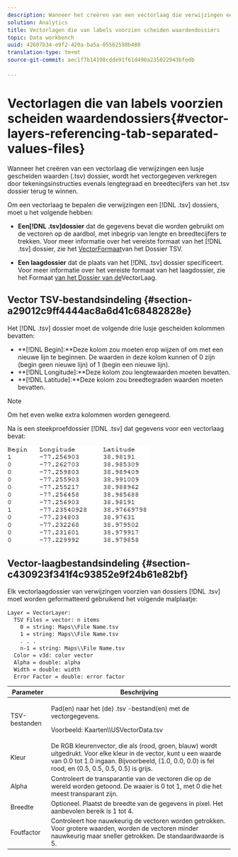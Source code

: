 ```yaml
---
description: Wanneer het creëren van een vectorlaag die verwijzingen een lusje gescheiden waarden (.tsv) dossier, wordt het vectorgegeven verkregen door tekeningsinstructies evenals lengtegraad en breedtecijfers van het .tsv dossier terug te winnen.
solution: Analytics
title: Vectorlagen die van labels voorzien scheiden waardendossiers
topic: Data workbench
uuid: 42607b34-e9f2-420a-ba5a-05562598b480
translation-type: tm+mt
source-git-commit: aec1f7b14198cdde91f61d490a235022943bfedb

---
```



# Vectorlagen die van labels voorzien scheiden waardendossiers{#vector-layers-referencing-tab-separated-values-files}

Wanneer het creëren van een vectorlaag die verwijzingen een lusje gescheiden waarden (.tsv) dossier, wordt het vectorgegeven verkregen door tekeningsinstructies evenals lengtegraad en breedtecijfers van het .tsv dossier terug te winnen.

Om een vectorlaag te bepalen die verwijzingen een [!DNL .tsv] dossiers, moet u het volgende hebben:

* **Een[!DNL .tsv]dossier** dat de gegevens bevat die worden gebruikt om de vectoren op de aardbol, met inbegrip van lengte en breedtecijfers te trekken. Voor meer informatie over het vereiste formaat van het [!DNL .tsv] dossier, zie het [VectorFormaat](../../../../home/c-geo-oview/c-wk-img-lyrs/c-wk-vctr-lyrs/c-tab-sep-val-files.md#section-a29012c9ff4444ac8a6d41c68482828e)van het Dossier TSV.

* **Een laagdossier** dat de plaats van het [!DNL .tsv] dossier specificeert. Voor meer informatie over het vereiste formaat van het laagdossier, zie het Formaat [van het Dossier van de](../../../../home/c-geo-oview/c-wk-img-lyrs/c-wk-vctr-lyrs/c-tab-sep-val-files.md#section-c430923f341f4c93852e9f24b61e82bf)VectorLaag.

## Vector TSV-bestandsindeling {#section-a29012c9ff4444ac8a6d41c68482828e}

Het [!DNL .tsv] dossier moet de volgende drie lusje gescheiden kolommen bevatten:

* **[!DNL Begin]:**Deze kolom zou moeten erop wijzen of om met een nieuwe lijn te beginnen. De waarden in deze kolom kunnen of 0 zijn (begin geen nieuwe lijn) of 1 (begin een nieuwe lijn).
* **[!DNL Longitude]:**Deze kolom zou lengtewaarden moeten bevatten.
* **[!DNL Latitude]:**Deze kolom zou breedtegraden waarden moeten bevatten.

>[!NOTE]
>
>Om het even welke extra kolommen worden genegeerd.

Na is een steekproefdossier [!DNL .tsv] dat gegevens voor een vectorlaag bevat:

![](assets/tsv_vectorlayer.png)

## Vector-laagbestandsindeling {#section-c430923f341f4c93852e9f24b61e82bf}

Elk vectorlaagdossier van verwijzingen voorzien van dossiers [!DNL .tsv] moet worden geformatteerd gebruikend het volgende malplaatje:

```
Layer = VectorLayer:
  TSV Files = vector: n items
    0 = string: Maps\\File Name.tsv
    1 = string: Maps\\File Name.tsv
    . . .
    n-1 = string: Maps\\File Name.tsv
  Color = v3d: color vector
  Alpha = double: alpha
  Width = double: width
  Error Factor = double: error factor
```

<table id="table_152F73536AB9403AB43854B81D6A9A15"> 
 <thead> 
  <tr> 
   <th colname="col1" class="entry"> Parameter </th> 
   <th colname="col2" class="entry"> Beschrijving </th> 
  </tr> 
 </thead>
 <tbody> 
  <tr> 
   <td colname="col1"> TSV-bestanden </td> 
   <td colname="col2"> <p>Pad(en) naar het (de) <span class="filepath"> .tsv</span> -bestand(en) met de vectorgegevens. </p> <p>Voorbeeld: <span class="filepath"> Kaarten\\USVectorData.tsv</span> </p> </td> 
  </tr> 
  <tr> 
   <td colname="col1"> Kleur </td> 
   <td colname="col2"> De RGB kleurenvector, die als (rood, groen, blauw) wordt uitgedrukt. Voor elke kleur in de vector, kunt u een waarde van 0.0 tot 1.0 ingaan. Bijvoorbeeld, (1.0, 0.0, 0.0) is fel rood, en (0.5, 0.5, 0.5, 0.5) is grijs. </td> 
  </tr> 
  <tr> 
   <td colname="col1"> Alpha </td> 
   <td colname="col2"> Controleert de transparantie van de vectoren die op de wereld worden getoond. De waaier is 0 tot 1, met 0 die het meest transparant zijn. </td> 
  </tr> 
  <tr> 
   <td colname="col1"> Breedte </td> 
   <td colname="col2"> Optioneel. Plaatst de breedte van de gegevens in pixel. Het aanbevolen bereik is 1 tot 4. </td> 
  </tr> 
  <tr> 
   <td colname="col1"> Foutfactor </td> 
   <td colname="col2"> Controleert hoe nauwkeurig de vectoren worden getrokken. Voor grotere waarden, worden de vectoren minder nauwkeurig maar sneller getrokken. De standaardwaarde is 5. </td> 
  </tr> 
 </tbody> 
</table>

